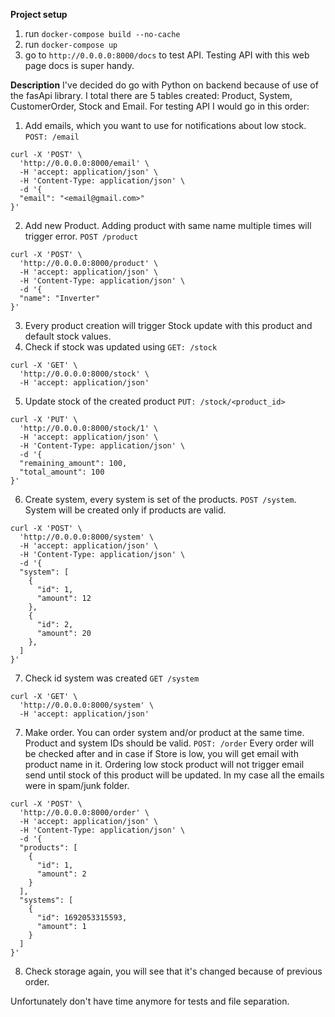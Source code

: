 **Project setup**

1. run `docker-compose build --no-cache`
2. run `docker-compose up`
3. go to `http://0.0.0.0:8000/docs` to test API. Testing API with this web page docs is super handy.

**Description**
I've decided do go with Python on backend because of use of the fasApi library.
I total there are 5 tables created: Product, System, CustomerOrder, Stock and Email.
For testing API I would go in this order:

1. Add emails, which you want to use for notifications about low stock. `POST: /email`

```
curl -X 'POST' \
  'http://0.0.0.0:8000/email' \
  -H 'accept: application/json' \
  -H 'Content-Type: application/json' \
  -d '{
  "email": "<email@gmail.com>"
}'
```

2. Add new Product. Adding product with same name multiple times will trigger error. `POST /product`

```
curl -X 'POST' \
  'http://0.0.0.0:8000/product' \
  -H 'accept: application/json' \
  -H 'Content-Type: application/json' \
  -d '{
  "name": "Inverter"
}'
```

3. Every product creation will trigger Stock update with this product and default stock values.
4. Check if stock was updated using `GET: /stock`

```
curl -X 'GET' \
  'http://0.0.0.0:8000/stock' \
  -H 'accept: application/json'
```

5. Update stock of the created product `PUT: /stock/<product_id>`

```
curl -X 'PUT' \
  'http://0.0.0.0:8000/stock/1' \
  -H 'accept: application/json' \
  -H 'Content-Type: application/json' \
  -d '{
  "remaining_amount": 100,
  "total_amount": 100
}'
```

6. Create system, every system is set of the products. `POST /system`. System will be created only if products are valid.

```
curl -X 'POST' \
  'http://0.0.0.0:8000/system' \
  -H 'accept: application/json' \
  -H 'Content-Type: application/json' \
  -d '{
  "system": [
    {
      "id": 1,
      "amount": 12
    },
    {
      "id": 2,
      "amount": 20
    },
  ]
}'
```

7. Check id system was created `GET /system`

```
curl -X 'GET' \
  'http://0.0.0.0:8000/system' \
  -H 'accept: application/json'
```

7. Make order. You can order system and/or product at the same time. Product and system IDs should be valid.
   `POST: /order` Every order will be checked after and in case if Store is low, you will get email with product name in it. Ordering low stock product will not trigger email send until stock of this product will be updated.
   In my case all the emails were in spam/junk folder.

```
curl -X 'POST' \
  'http://0.0.0.0:8000/order' \
  -H 'accept: application/json' \
  -H 'Content-Type: application/json' \
  -d '{
  "products": [
    {
      "id": 1,
      "amount": 2
    }
  ],
  "systems": [
    {
      "id": 1692053315593,
      "amount": 1
    }
  ]
}'
```

8. Check storage again, you will see that it's changed because of previous order.

Unfortunately don't have time anymore for tests and file separation.
